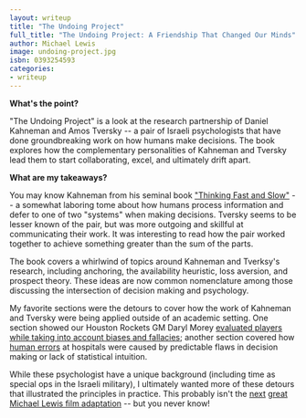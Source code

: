 ```yaml
---
layout: writeup
title: "The Undoing Project"
full_title: "The Undoing Project: A Friendship That Changed Our Minds"
author: Michael Lewis
image: undoing-project.jpg
isbn: 0393254593
categories:
- writeup
---
```


**What's the point?**

"The Undoing Project" is a look at the research partnership of Daniel Kahneman and Amos Tversky -- a pair of Israeli psychologists that have done groundbreaking work on how humans make decisions. The book explores how the complementary personalities of Kahneman and Tversky lead them to start collaborating, excel, and ultimately drift apart. 

**What are my takeaways?**

You may know Kahneman from his seminal book ["Thinking Fast and Slow"][tfs] -- a somewhat laboring tome about how humans process information and defer to one of two "systems" when making decisions. Tversky seems to be lesser known of the pair, but was more outgoing and skillful at communicating their work. It was interesting to read how the pair worked together to achieve something greater than the sum of the parts.

The book covers a whirlwind of topics around Kahneman and Tverksy's research, including anchoring, the availability heuristic, loss aversion, and prospect theory. These ideas are now common nomenclature among those discussing the intersection of decision making and psychology.

My favorite sections were the detours to cover how the work of Kahneman and Tversky were being applied outside of an academic setting. One section showed our Houston Rockets GM Daryl Morey [evaluated players while taking into account biases and fallacies][dm]; another section covered how [human errors][tor] at hospitals were caused by predictable flaws in decision making or lack of statistical intuition.

While these psychologist have a unique background (including time as special ops in the Israeli military), I ultimately wanted more of these detours that illustrated the principles in practice. This probably isn't the [next][bs] [great][mb] [Michael Lewis film adaptation][short] -- but you never know!

[tfs]: https://en.wikipedia.org/wiki/Thinking,_Fast_and_Slow
[dm]: http://www.slate.com/articles/arts/books/2016/12/how_daryl_morey_used_behavioral_economics_to_revolutionize_the_art_of_nba.html
[tor]: https://qz.com/879577/michael-lewis-the-undoing-project-exclusive-book-excerpt-a-doctor-in-toronto-who-helps-er-doctors-avoid-dumb-deadly-mistakes/
[bs]: http://www.imdb.com/title/tt0878804/
[mb]: http://www.imdb.com/title/tt1210166/
[short]: http://www.imdb.com/title/tt1596363/